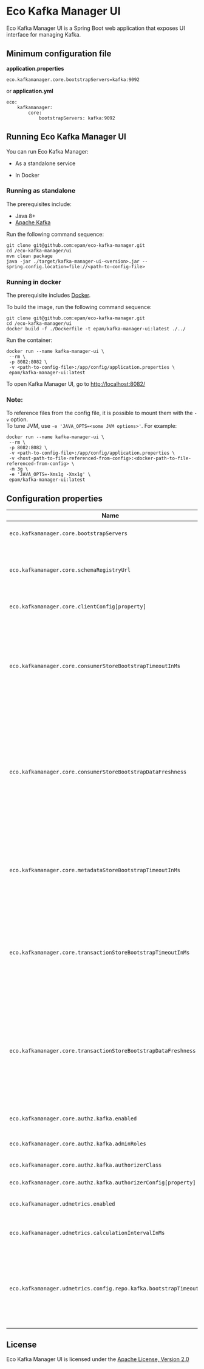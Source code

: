 # Eco Kafka Manager UI

Eco Kafka Manager UI is a Spring Boot web application that exposes UI interface for managing Kafka.

## Minimum configuration file

**application.properties**
```
eco.kafkamanager.core.bootstrapServers=kafka:9092
```

or **application.yml**
```
eco:
    kafkamanager:
        core:
            bootstrapServers: kafka:9092
```

## Running Eco Kafka Manager UI 

You can run Eco Kafka Manager: 

* As a standalone service 

* In Docker 

### Running as standalone

The prerequisites include:
* Java 8+
* [Apache Kafka](https://kafka.apache.org/)

Run the following command sequence:
```
git clone git@github.com:epam/eco-kafka-manager.git
cd /eco-kafka-manager/ui
mvn clean package
java -jar ./target/kafka-manager-ui-<version>.jar --spring.config.location=file://<path-to-config-file>
```

### Running in docker

The prerequisite includes [Docker](https://www.docker.com/get-started).

To build the image, run the following command sequence:
```
git clone git@github.com:epam/eco-kafka-manager.git
cd /eco-kafka-manager/ui
docker build -f ./Dockerfile -t epam/kafka-manager-ui:latest ./../
```

Run the container:
```
docker run --name kafka-manager-ui \
 --rm \
 -p 8082:8082 \
 -v <path-to-config-file>:/app/config/application.properties \
 epam/kafka-manager-ui:latest
```

To open Kafka Manager UI, go to [http://localhost:8082/](http://localhost:8082/)

### Note:

To reference files from the config file, it is possible to mount them with the
`-v` option. <br />
To tune JVM, use `-e 'JAVA_OPTS=<some JVM options>'`.
For example:
```
docker run --name kafka-manager-ui \
 --rm \
 -p 8082:8082 \
 -v <path-to-config-file>:/app/config/application.properties \
 -v <host-path-to-file-referenced-from-config>:<docker-path-to-file-referenced-from-config> \
 -m 3g \
 -e 'JAVA_OPTS=-Xms1g -Xmx1g' \
 epam/kafka-manager-ui:latest
```

## Configuration properties

Name | Description | Default
---  | ---         | --- 
`eco.kafkamanager.core.bootstrapServers` | A comma-separated list of Kafka brokers to connect to. |
`eco.kafkamanager.core.schemaRegistryUrl` | URL to the [Schema Registry](https://docs.confluent.io/current/schema-registry/index.html) REST API, used for reading records in Avro format serialized using the Schema Registry. |
`eco.kafkamanager.core.clientConfig[property]` | Common Kafka [client properties](https://kafka.apache.org/10/documentation.html#adminclientconfigs), used to connect to cluster. |
`eco.kafkamanager.core.consumerStoreBootstrapTimeoutInMs` | Max duration in milliseconds for bootstrapping consumer offsets and metadata (`__consumer_offsets`). If timeout is too small, you may observe stale data for some time (gets consistent eventually) after service is started. | 180000
`eco.kafkamanager.core.consumerStoreBootstrapDataFreshness` | Defines the data freshness window for bootstrapping consumer offsets and metadata (`__consumer_offsets`). <br/><br/> Possible values: <br/> `ONE_HOUR` <br/> `TWO_HOURS` <br/> `THREE_HOURS` <br/> `ONE_DAY` <br/> `TWO_DAYS` <br/> `THREE_DAYS` <br/> `ONE_WEEK` <br/> `TWO_WEEKS` <br/> `THREE_WEEKS` | `ONE_DAY`
`eco.kafkamanager.core.metadataStoreBootstrapTimeoutInMs` | Max duration in milliseconds for bootstrapping user-defined metadata. If timeout is too small, you may observe stale data for some time (gets consistent eventually) after service is started. | 180000
`eco.kafkamanager.core.transactionStoreBootstrapTimeoutInMs` | Max duration in milliseconds for bootstrapping transaction metadata (`__transaction_state`). If timeout is too small, you may observe stale data for some time (gets consistent eventually) after service is started. | 180000
`eco.kafkamanager.core.transactionStoreBootstrapDataFreshness` | Defines the data freshness window for bootstrapping transaction metadata (`__transaction_state`). <br/><br/> Possible values: <br/> `ONE_HOUR` <br/> `TWO_HOURS` <br/> `THREE_HOURS` <br/> `ONE_DAY` <br/> `TWO_DAYS` <br/> `THREE_DAYS` <br/> `ONE_WEEK` <br/> `TWO_WEEKS` <br/> `THREE_WEEKS` | `ONE_DAY`
`eco.kafkamanager.core.authz.kafka.enabled` | Controls whether authorization is enabled/disabled. | `false`
`eco.kafkamanager.core.authz.kafka.adminRoles` | List of admin roles. Users with this roles have all permissions. |
`eco.kafkamanager.core.authz.kafka.authorizerClass` | Kafka [Authorizer](https://cwiki.apache.org/confluence/display/KAFKA/KIP-11+-+Authorization+Interface) implementation. | `kafka.security.auth.SimpleAclAuthorizer`
`eco.kafkamanager.core.authz.kafka.authorizerConfig[property]` | Kafka [Authorizer](https://cwiki.apache.org/confluence/display/KAFKA/KIP-11+-+Authorization+Interface) properties. | 
`eco.kafkamanager.udmetrics.enabled` | Controls whether UDM manager is enabled/disabled.  | `false`
`eco.kafkamanager.udmetrics.calculationIntervalInMs` | Interval in milliseconds at which metric values are calculated/refreshed. | 60000
`eco.kafkamanager.udmetrics.config.repo.kafka.bootstrapTimeoutInMs` | Max duration in milliseconds for bootstrapping metric configurations. If timeout is too small, you may observe stale data for some time (gets consistent eventually) after service is started. | 60000

## License

Eco Kafka Manager UI is licensed under the [Apache License, Version 2.0](https://www.apache.org/licenses/LICENSE-2.0)
